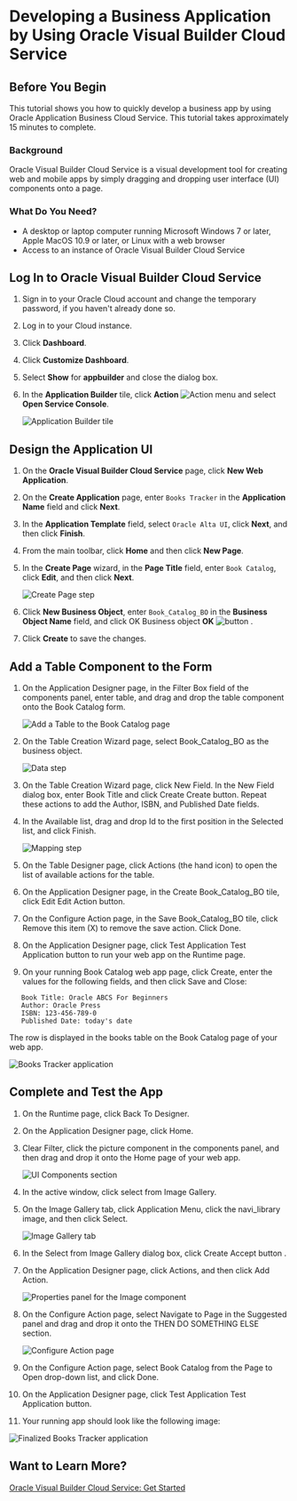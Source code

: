 # Developing a Business Application by Using Oracle Visual Builder Cloud Service #

## Before You Begin ##

This tutorial shows you how to quickly develop a business app by using Oracle Application Business Cloud Service. This tutorial takes approximately 15 minutes to complete.

### Background ###

Oracle Visual Builder Cloud Service is a visual development tool for creating web and mobile apps by simply dragging and dropping user interface (UI) components onto a page.

### What Do You Need? ###

- A desktop or laptop computer running Microsoft Windows 7 or later, Apple MacOS 10.9 or later, or Linux with a web browser
- Access to an instance of Oracle Visual Builder Cloud Service

## Log In to Oracle Visual Builder Cloud Service ##

1. Sign in to your Oracle Cloud account and change the temporary password, if you haven't already done so.
2. Log in to your Cloud instance.
3. Click **Dashboard**.
4. Click **Customize Dashboard**.
5. Select **Show** for **appbuilder** and close the dialog box.
6. In the **Application Builder** tile, click **Action** ![Action menu](img/hamburger.png)  and select **Open Service Console**.

   ![Application Builder tile](img/abcs-00.png)

## Design the Application UI ##

1. On the **Oracle Visual Builder Cloud Service** page, click **New Web Application**.
2. On the **Create Application** page, enter `Books Tracker` in the **Application Name** field and click **Next**.
3. In the **Application Template** field, select `Oracle Alta UI`, click **Next**, and then click **Finish**.
4. From the main toolbar, click **Home** and then click **New Page**.
5. In the **Create Page** wizard, in the **Page Title** field, enter `Book Catalog`, click **Edit**, and then click **Next**.

   ![Create Page step](img/abcs-05.png)

6. Click **New Business Object**, enter `Book_Catalog_BO` in the **Business Object Name** field, and click OK  Business object **OK** ![button](img/func_checkmark_16_ena.png) .
7. Click **Create** to save the changes.

## Add a Table Component to the Form ##

1. On the Application Designer page, in the Filter Box field of the components panel, enter table, and drag and drop the table component onto the Book Catalog form.

   ![Add a Table to the Book Catalog page](img/abcs-07.png)

2. On the Table Creation Wizard page, select Book_Catalog_BO as the business object.

   ![Data step](img/abcs-08.png)

3. On the Table Creation Wizard page, click New Field. In the New Field dialog box, enter Book Title and click Create Create button. Repeat these actions to add the Author, ISBN, and Published Date fields.
4. In the Available list, drag and drop Id to the first position in the Selected list, and click Finish.

   ![Mapping step](img/abcs-09.png)

5. On the Table Designer page, click Actions (the hand icon) to open the list of available actions for the table.
6. On the Application Designer page, in the Create Book_Catalog_BO tile, click Edit Edit Action button.
7. On the Configure Action page, in the Save Book_Catalog_BO tile, click Remove this item (X) to remove the save action. Click Done.
8. On the Application Designer page, click Test Application Test Application button to run your web app on the Runtime page.
9. On your running Book Catalog web app page, click Create, enter the values for the following fields, and then click Save and Close:
```
   Book Title: Oracle ABCS For Beginners
   Author: Oracle Press
   ISBN: 123-456-789-0
   Published Date: today's date
```
   The row is displayed in the books table on the Book Catalog page of your web app.

   ![Books Tracker application](img/abcs-12.png)

## Complete and Test the App ##

1. On the Runtime page, click Back To Designer.
2. On the Application Designer page, click Home.
3. Clear Filter, click the picture component in the components panel, and then drag and drop it onto the Home page of your web app.

   ![UI Components section](img/abcs-15.png)

4. In the active window, click select from Image Gallery.
5. On the Image Gallery tab, click Application Menu, click the navi_library image, and then click Select.

   ![Image Gallery tab](img/abcs-17.png)

6. In the Select from Image Gallery dialog box, click Create Accept button .
7. On the Application Designer page, click Actions, and then click Add Action.

   ![Properties panel for the Image component](img/abcs-18.png)

8. On the Configure Action page, select Navigate to Page in the Suggested panel and drag and drop it onto the THEN DO SOMETHING ELSE section.

   ![Configure Action page](img/abcs-19.png)

9. On the Configure Action page, select Book Catalog from the Page to Open drop-down list, and click Done.
10. On the Application Designer page, click Test Application Test Application button.
11. Your running app should look like the following image:

   ![Finalized Books Tracker application](img/abcs-21.png)

## Want to Learn More? ##

[Oracle Visual Builder Cloud Service: Get Started](http://www.oracle.com/pls/topic/lookup?ctx=en/cloud/paas/app-builder-cloud&id=abcsgs)
